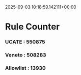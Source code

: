 2025-09-03 10:18:59.142111+00:00
# Rule Counter 
 ### UCATE : 550875

 ### Veneto : 508283

 ### Allowlist : 13930